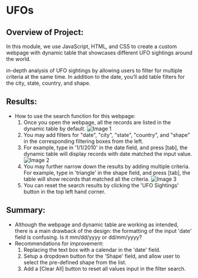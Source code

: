# UFOs

## Overview of Project:
In this module, we use JavaScript, HTML, and CSS to create a custom webpage with dynamic table that showcases different UFO sightings around the world.

in-depth analysis of UFO sightings by allowing users to filter for multiple criteria at the same time. In addition to the date, you’ll add table filters for the city, state, country, and shape.

## Results:
- How to use the search function for this webpage:
    1. Once you open the webpage, all the records are listed in the dynamic table by default.
    ![Image 1](static/images/image1.jpg)
    2. You may add filters for "date", "city", "state", "country", and "shape" in the corresponding filtering boxes from the left.
    3. For example, type in '1/1/2010' in the date field, and press [tab], the dynamic table will display records with date matched the input value.
    ![Image 2](static/images/image2.jpg)
    4. You may further narrow down the results by adding multiple criteria. For example, type in 'triangle' in the shape field, and press [tab], the table will show records that matched all the criteria.
    ![Image 3](static/images/image3.jpg)
    5. You can reset the search results by clicking the 'UFO Sightings' button in the top left hand corner.

## Summary:
- Although the webpage and dynamic table are working as intended, there is a main drawback of the design: the formatting of the input 'date' field is confusing.  Is it mm/dd/yyyy or dd/mm/yyyy?
- Recommendations for improvement:
    1. Replacing the text box with a calendar in the 'date' field.
    2. Setup a dropdown button for the 'Shape' field, and allow user to select the pre-defined shape from the list.
    3. Add a [Clear All] button to reset all values input in the filter search.


